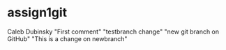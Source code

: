# assign1git
Caleb Dubinsky
"First comment"
"testbranch change"
"new git branch on GitHub"
"This is a change on newbranch"
